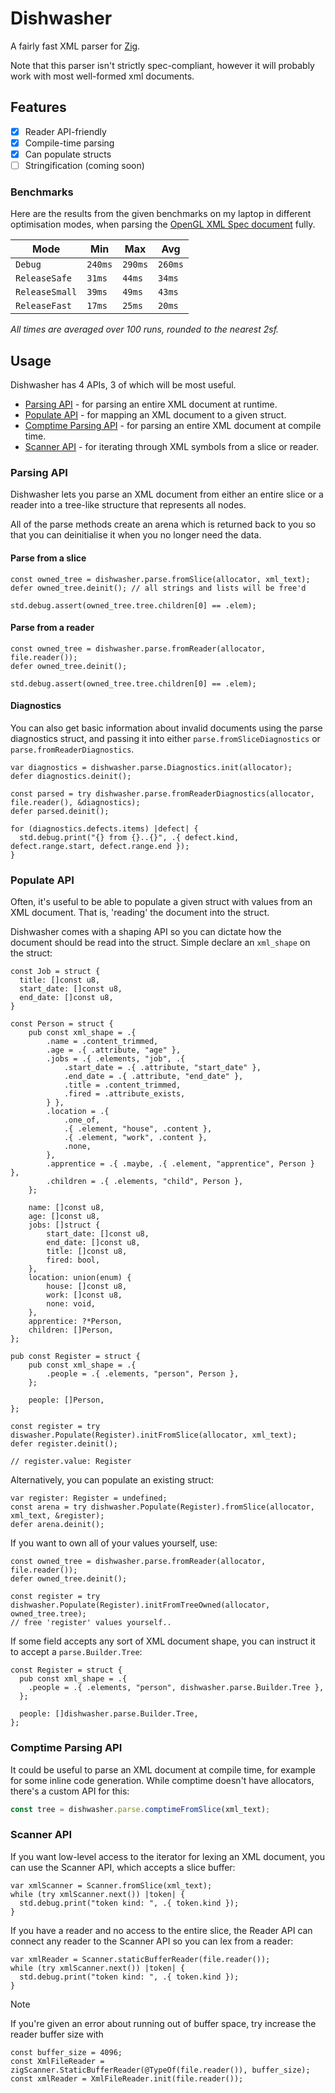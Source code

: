 # Dishwasher

A fairly fast XML parser for [Zig](https://ziglang.org).

Note that this parser isn't strictly spec-compliant, however it will probably
work with most well-formed xml documents.

## Features
- [x] Reader API-friendly
- [x] Compile-time parsing
- [x] Can populate structs
- [ ] Stringification (coming soon)

### Benchmarks

Here are the results from the given benchmarks on my laptop in different
optimisation modes, when parsing the [OpenGL XML Spec document](https://github.com/KhronosGroup/OpenGL-Registry/blob/main/xml/gl.xml)
fully.

| Mode | Min | Max | Avg |
|------|-----|-----|-----|
| `Debug` | `240ms` | `290ms` | `260ms` |
| `ReleaseSafe` | `31ms` | `44ms` | `34ms` | 
| `ReleaseSmall` | `39ms` | `49ms` | `43ms` |
| `ReleaseFast` | `17ms` | `25ms` | `20ms` |

_All times are averaged over 100 runs, rounded to the nearest 2sf._

## Usage

Dishwasher has 4 APIs, 3 of which will be most useful.

- [Parsing API](#parsing-api) - for parsing an entire XML document at runtime.
- [Populate API](#populate-api) - for mapping an XML document to a given struct.
- [Comptime Parsing API](#comptime-parsing-api) - for parsing an entire XML document at compile time.
- [Scanner API](#scanner-api) - for iterating through XML symbols from a slice or reader.

### Parsing API
Dishwasher lets you parse an XML document from either an entire slice or a
reader into a tree-like structure that represents all nodes.

All of the parse methods create an arena which is returned back to you so that
you can deinitialise it when you no longer need the data.

#### Parse from a slice
```zig
const owned_tree = dishwasher.parse.fromSlice(allocator, xml_text);
defer owned_tree.deinit(); // all strings and lists will be free'd

std.debug.assert(owned_tree.tree.children[0] == .elem);
```

#### Parse from a reader
```zig
const owned_tree = dishwasher.parse.fromReader(allocator, file.reader());
defer owned_tree.deinit();

std.debug.assert(owned_tree.tree.children[0] == .elem);
```

#### Diagnostics
You can also get basic information about invalid documents using the parse
diagnostics struct, and passing it into either `parse.fromSliceDiagnostics`
or `parse.fromReaderDiagnostics`.
```zig
var diagnostics = dishwasher.parse.Diagnostics.init(allocator);
defer diagnostics.deinit();

const parsed = try dishwasher.parse.fromReaderDiagnostics(allocator, file.reader(), &diagnostics);
defer parsed.deinit();

for (diagnostics.defects.items) |defect| {
  std.debug.print("{} from {}..{}", .{ defect.kind, defect.range.start, defect.range.end });
}
```

### Populate API
Often, it's useful to be able to populate a given struct with values from an XML
document. That is, 'reading' the document into the struct.

Dishwasher comes with a shaping API so you can dictate how the document should
be read into the struct. Simple declare an `xml_shape` on the struct:

```zig
const Job = struct {
  title: []const u8,
  start_date: []const u8,
  end_date: []const u8,
}

const Person = struct {
    pub const xml_shape = .{
        .name = .content_trimmed,
        .age = .{ .attribute, "age" },
        .jobs = .{ .elements, "job", .{
            .start_date = .{ .attribute, "start_date" },
            .end_date = .{ .attribute, "end_date" },
            .title = .content_trimmed,
            .fired = .attribute_exists,
        } },
        .location = .{
            .one_of,
            .{ .element, "house", .content },
            .{ .element, "work", .content },
            .none,
        },
        .apprentice = .{ .maybe, .{ .element, "apprentice", Person } },
        .children = .{ .elements, "child", Person },
    };

    name: []const u8,
    age: []const u8,
    jobs: []struct {
        start_date: []const u8,
        end_date: []const u8,
        title: []const u8,
        fired: bool,
    },
    location: union(enum) {
        house: []const u8,
        work: []const u8,
        none: void,
    },
    apprentice: ?*Person,
    children: []Person,
};

pub const Register = struct {
    pub const xml_shape = .{
        .people = .{ .elements, "person", Person },
    };

    people: []Person,
};

const register = try diswasher.Populate(Register).initFromSlice(allocator, xml_text);
defer register.deinit();

// register.value: Register
```

Alternatively, you can populate an existing struct:
```zig
var register: Register = undefined;
const arena = try dishwasher.Populate(Register).fromSlice(allocator, xml_text, &register);
defer arena.deinit();
```

If you want to own all of your values yourself, use:
```zig
const owned_tree = dishwasher.parse.fromReader(allocator, file.reader());
defer owned_tree.deinit();

const register = try dishwasher.Populate(Register).initFromTreeOwned(allocator, owned_tree.tree);
// free 'register' values yourself..
```

If some field accepts any sort of XML document shape, you can instruct it
to accept a `parse.Builder.Tree`:

```zig
const Register = struct {
  pub const xml_shape = .{
    .people = .{ .elements, "person", dishwasher.parse.Builder.Tree },
  };

  people: []dishwasher.parse.Builder.Tree,
};
```

### Comptime Parsing API
It could be useful to parse an XML document at compile time, for example
for some inline code generation. While comptime doesn't have allocators,
there's a custom API for this:

```ts
const tree = dishwasher.parse.comptimeFromSlice(xml_text);
```

### Scanner API
If you want low-level access to the iterator for lexing an XML document,
you can use the Scanner API, which accepts a slice buffer:
```zig
var xmlScanner = Scanner.fromSlice(xml_text);
while (try xmlScanner.next()) |token| {
  std.debug.print("token kind: ", .{ token.kind });
}
```

If you have a reader and no access to the entire slice, the Reader API
can connect any reader to the Scanner API so you can lex from a reader:
```zig
var xmlReader = Scanner.staticBufferReader(file.reader());
while (try xmlScanner.next()) |token| {
  std.debug.print("token kind: ", .{ token.kind });
}
```

> [!NOTE]
> If you're given an error about running out of buffer space, try increase
> the reader buffer size with
> ```zig
> const buffer_size = 4096;
> const XmlFileReader = zigScanner.StaticBufferReader(@TypeOf(file.reader()), buffer_size);
> const xmlReader = XmlFileReader.init(file.reader());
> ```
